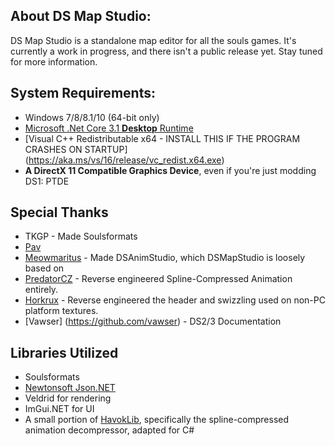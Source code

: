 ## About DS Map Studio:
DS Map Studio is a standalone map editor for all the souls games. It's currently a work in progress, and there isn't a public release yet. Stay tuned for more information.

## System Requirements:
* Windows 7/8/8.1/10 (64-bit only)
* [Microsoft .Net Core 3.1 **Desktop** Runtime](https://dotnet.microsoft.com/download/dotnet-core/3.1)
* [Visual C++ Redistributable x64 - INSTALL THIS IF THE PROGRAM CRASHES ON STARTUP] (https://aka.ms/vs/16/release/vc_redist.x64.exe)
* **A DirectX 11 Compatible Graphics Device**, even if you're just modding DS1: PTDE

## Special Thanks
* TKGP - Made Soulsformats
* [Pav](https://github.com/JohrnaJohrna)
* [Meowmaritus](https://github.com/meowmaritus) - Made DSAnimStudio, which DSMapStudio is loosely based on
* [PredatorCZ](https://github.com/PredatorCZ) - Reverse engineered Spline-Compressed Animation entirely.
* [Horkrux](https://github.com/horkrux) - Reverse engineered the header and swizzling used on non-PC platform textures.
* [Vawser] (https://github.com/vawser) - DS2/3 Documentation

## Libraries Utilized
* Soulsformats
* [Newtonsoft Json.NET](https://www.newtonsoft.com/json)
* Veldrid for rendering
* ImGui.NET for UI
* A small portion of [HavokLib](https://github.com/PredatorCZ/HavokLib), specifically the spline-compressed animation decompressor, adapted for C#